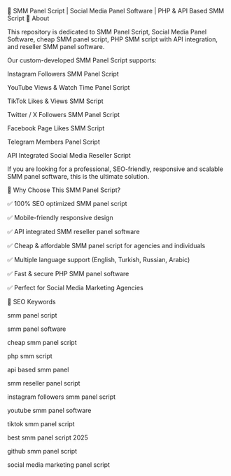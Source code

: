 🚀 SMM Panel Script | Social Media Panel Software | PHP & API Based SMM Script
📌 About

This repository is dedicated to SMM Panel Script, Social Media Panel Software, cheap SMM panel script, PHP SMM script with API integration, and reseller SMM panel software.

Our custom-developed SMM Panel Script supports:

Instagram Followers SMM Panel Script

YouTube Views & Watch Time Panel Script

TikTok Likes & Views SMM Script

Twitter / X Followers SMM Panel Script

Facebook Page Likes SMM Script

Telegram Members Panel Script

API Integrated Social Media Reseller Script

If you are looking for a professional, SEO-friendly, responsive and scalable SMM panel software, this is the ultimate solution.

🌟 Why Choose This SMM Panel Script?

✅ 100% SEO optimized SMM panel script

✅ Mobile-friendly responsive design

✅ API integrated SMM reseller panel software

✅ Cheap & affordable SMM panel script for agencies and individuals

✅ Multiple language support (English, Turkish, Russian, Arabic)

✅ Fast & secure PHP SMM panel software

✅ Perfect for Social Media Marketing Agencies

🔑 SEO Keywords

smm panel script

smm panel software

cheap smm panel script

php smm script

api based smm panel

smm reseller panel script

instagram followers smm panel script

youtube smm panel software

tiktok smm panel script

best smm panel script 2025

github smm panel script

social media marketing panel script
